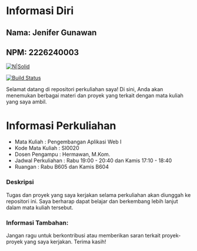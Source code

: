 # Informasi Diri
## Nama: Jenifer Gunawan
## NPM: 2226240003

[![N|Solid](https://cldup.com/dTxpPi9lDf.thumb.png)](https://nodesource.com/products/nsolid)

[![Build Status](https://travis-ci.org/joemccann/dillinger.svg?branch=master)](https://travis-ci.org/joemccann/dillinger)

Selamat datang di repositori perkuliahan saya! Di sini, Anda akan menemukan berbagai materi dan proyek yang terkait dengan mata kuliah yang saya ambil. 

# Informasi Perkuliahan
- Mata Kuliah : Pengembangan Aplikasi Web I
- Kode Mata Kuliah : SI0020 
- Dosen Pengampu : Hermawan, M.Kom.
- Jadwal Perkuliahan : Rabu	19:00 - 20:40 dan Kamis	17:10 - 18:40
- Ruangan : Rabu B605 dan Kamis B604

### Deskripsi
Tugas dan proyek yang saya kerjakan selama perkuliahan akan diunggah ke repositori ini. Saya berharap dapat belajar dan berkembang lebih lanjut dalam mata kuliah tersebut.

### Informasi Tambahan:
Jangan ragu untuk berkontribusi atau memberikan saran terkait proyek-proyek yang saya kerjakan. Terima kasih!
